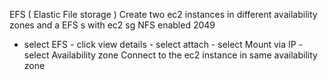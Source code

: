 EFS  ( Elastic File storage )
Create two ec2 instances in different availability zones and a EFS s with ec2 sg NFS enabled 2049
- select EFS  - click view details - select attach - select Mount via IP - select Availability zone 
Connect to the ec2 instance in same availability zone